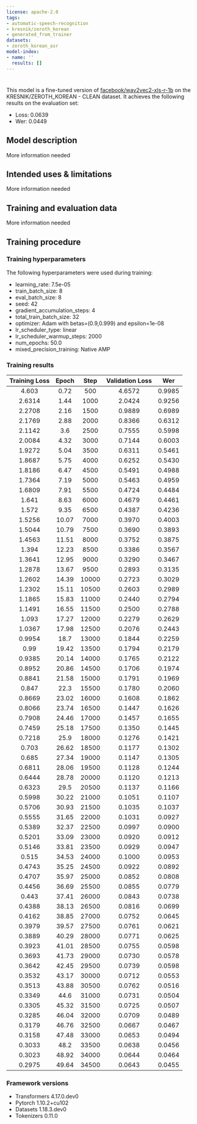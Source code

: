 ```yaml
---
license: apache-2.0
tags:
- automatic-speech-recognition
- kresnik/zeroth_korean
- generated_from_trainer
datasets:
- zeroth_korean_asr
model-index:
- name: ''
  results: []
---
```


<!-- This model card has been generated automatically according to the information the Trainer had access to. You
should probably proofread and complete it, then remove this comment. -->

# 

This model is a fine-tuned version of [facebook/wav2vec2-xls-r-1b](https://huggingface.co/facebook/wav2vec2-xls-r-1b) on the KRESNIK/ZEROTH_KOREAN - CLEAN dataset.
It achieves the following results on the evaluation set:
- Loss: 0.0639
- Wer: 0.0449

## Model description

More information needed

## Intended uses & limitations

More information needed

## Training and evaluation data

More information needed

## Training procedure

### Training hyperparameters

The following hyperparameters were used during training:
- learning_rate: 7.5e-05
- train_batch_size: 8
- eval_batch_size: 8
- seed: 42
- gradient_accumulation_steps: 4
- total_train_batch_size: 32
- optimizer: Adam with betas=(0.9,0.999) and epsilon=1e-08
- lr_scheduler_type: linear
- lr_scheduler_warmup_steps: 2000
- num_epochs: 50.0
- mixed_precision_training: Native AMP

### Training results

| Training Loss | Epoch | Step  | Validation Loss | Wer    |
|:-------------:|:-----:|:-----:|:---------------:|:------:|
| 4.603         | 0.72  | 500   | 4.6572          | 0.9985 |
| 2.6314        | 1.44  | 1000  | 2.0424          | 0.9256 |
| 2.2708        | 2.16  | 1500  | 0.9889          | 0.6989 |
| 2.1769        | 2.88  | 2000  | 0.8366          | 0.6312 |
| 2.1142        | 3.6   | 2500  | 0.7555          | 0.5998 |
| 2.0084        | 4.32  | 3000  | 0.7144          | 0.6003 |
| 1.9272        | 5.04  | 3500  | 0.6311          | 0.5461 |
| 1.8687        | 5.75  | 4000  | 0.6252          | 0.5430 |
| 1.8186        | 6.47  | 4500  | 0.5491          | 0.4988 |
| 1.7364        | 7.19  | 5000  | 0.5463          | 0.4959 |
| 1.6809        | 7.91  | 5500  | 0.4724          | 0.4484 |
| 1.641         | 8.63  | 6000  | 0.4679          | 0.4461 |
| 1.572         | 9.35  | 6500  | 0.4387          | 0.4236 |
| 1.5256        | 10.07 | 7000  | 0.3970          | 0.4003 |
| 1.5044        | 10.79 | 7500  | 0.3690          | 0.3893 |
| 1.4563        | 11.51 | 8000  | 0.3752          | 0.3875 |
| 1.394         | 12.23 | 8500  | 0.3386          | 0.3567 |
| 1.3641        | 12.95 | 9000  | 0.3290          | 0.3467 |
| 1.2878        | 13.67 | 9500  | 0.2893          | 0.3135 |
| 1.2602        | 14.39 | 10000 | 0.2723          | 0.3029 |
| 1.2302        | 15.11 | 10500 | 0.2603          | 0.2989 |
| 1.1865        | 15.83 | 11000 | 0.2440          | 0.2794 |
| 1.1491        | 16.55 | 11500 | 0.2500          | 0.2788 |
| 1.093         | 17.27 | 12000 | 0.2279          | 0.2629 |
| 1.0367        | 17.98 | 12500 | 0.2076          | 0.2443 |
| 0.9954        | 18.7  | 13000 | 0.1844          | 0.2259 |
| 0.99          | 19.42 | 13500 | 0.1794          | 0.2179 |
| 0.9385        | 20.14 | 14000 | 0.1765          | 0.2122 |
| 0.8952        | 20.86 | 14500 | 0.1706          | 0.1974 |
| 0.8841        | 21.58 | 15000 | 0.1791          | 0.1969 |
| 0.847         | 22.3  | 15500 | 0.1780          | 0.2060 |
| 0.8669        | 23.02 | 16000 | 0.1608          | 0.1862 |
| 0.8066        | 23.74 | 16500 | 0.1447          | 0.1626 |
| 0.7908        | 24.46 | 17000 | 0.1457          | 0.1655 |
| 0.7459        | 25.18 | 17500 | 0.1350          | 0.1445 |
| 0.7218        | 25.9  | 18000 | 0.1276          | 0.1421 |
| 0.703         | 26.62 | 18500 | 0.1177          | 0.1302 |
| 0.685         | 27.34 | 19000 | 0.1147          | 0.1305 |
| 0.6811        | 28.06 | 19500 | 0.1128          | 0.1244 |
| 0.6444        | 28.78 | 20000 | 0.1120          | 0.1213 |
| 0.6323        | 29.5  | 20500 | 0.1137          | 0.1166 |
| 0.5998        | 30.22 | 21000 | 0.1051          | 0.1107 |
| 0.5706        | 30.93 | 21500 | 0.1035          | 0.1037 |
| 0.5555        | 31.65 | 22000 | 0.1031          | 0.0927 |
| 0.5389        | 32.37 | 22500 | 0.0997          | 0.0900 |
| 0.5201        | 33.09 | 23000 | 0.0920          | 0.0912 |
| 0.5146        | 33.81 | 23500 | 0.0929          | 0.0947 |
| 0.515         | 34.53 | 24000 | 0.1000          | 0.0953 |
| 0.4743        | 35.25 | 24500 | 0.0922          | 0.0892 |
| 0.4707        | 35.97 | 25000 | 0.0852          | 0.0808 |
| 0.4456        | 36.69 | 25500 | 0.0855          | 0.0779 |
| 0.443         | 37.41 | 26000 | 0.0843          | 0.0738 |
| 0.4388        | 38.13 | 26500 | 0.0816          | 0.0699 |
| 0.4162        | 38.85 | 27000 | 0.0752          | 0.0645 |
| 0.3979        | 39.57 | 27500 | 0.0761          | 0.0621 |
| 0.3889        | 40.29 | 28000 | 0.0771          | 0.0625 |
| 0.3923        | 41.01 | 28500 | 0.0755          | 0.0598 |
| 0.3693        | 41.73 | 29000 | 0.0730          | 0.0578 |
| 0.3642        | 42.45 | 29500 | 0.0739          | 0.0598 |
| 0.3532        | 43.17 | 30000 | 0.0712          | 0.0553 |
| 0.3513        | 43.88 | 30500 | 0.0762          | 0.0516 |
| 0.3349        | 44.6  | 31000 | 0.0731          | 0.0504 |
| 0.3305        | 45.32 | 31500 | 0.0725          | 0.0507 |
| 0.3285        | 46.04 | 32000 | 0.0709          | 0.0489 |
| 0.3179        | 46.76 | 32500 | 0.0667          | 0.0467 |
| 0.3158        | 47.48 | 33000 | 0.0653          | 0.0494 |
| 0.3033        | 48.2  | 33500 | 0.0638          | 0.0456 |
| 0.3023        | 48.92 | 34000 | 0.0644          | 0.0464 |
| 0.2975        | 49.64 | 34500 | 0.0643          | 0.0455 |


### Framework versions

- Transformers 4.17.0.dev0
- Pytorch 1.10.2+cu102
- Datasets 1.18.3.dev0
- Tokenizers 0.11.0
